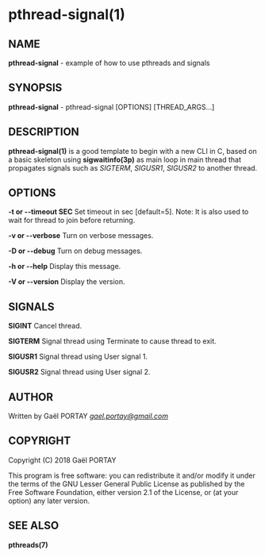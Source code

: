# pthread-signal(1)

## NAME

**pthread-signal**  - example of how to use pthreads and signals

## SYNOPSIS

**pthread-signal** - pthread-signal [OPTIONS] [THREAD_ARGS...]

## DESCRIPTION

**pthread-signal(1)** is a good template to begin with a new  CLI in C, based on
a basic skeleton using **sigwaitinfo(3p)** as main loop in main thread that
propagates signals such as *SIGTERM*, *SIGUSR1*, *SIGUSR2* to another thread.

## OPTIONS

**-t or --timeout SEC**
	Set timeout in sec [default=5].
	Note: It is also used to wait for thread to join before returning.

**-v or --verbose**
	Turn on verbose messages.

**-D or --debug**
	Turn on debug messages.

**-h or --help**
	Display this message.

**-V or --version**
	Display the version.

## SIGNALS

**SIGINT**
	Cancel thread.

**SIGTERM**
	Signal thread using Terminate to cause thread to exit.

**SIGUSR1**
	Signal thread using User signal 1.

**SIGUSR2**
	Signal thread using User signal 2.

## AUTHOR

Written by Gaël PORTAY *gael.portay@gmail.com*

## COPYRIGHT

Copyright (C) 2018 Gaël PORTAY

This program is free software: you can redistribute it and/or modify it under
the terms of the GNU Lesser General Public License as published by the Free
Software Foundation, either version 2.1 of the License, or (at your option) any
later version.

## SEE ALSO

**pthreads(7)**
